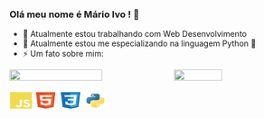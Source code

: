 ### Olá meu nome é Mário Ivo ! 👋

- 🔭 Atualmente estou trabalhando com Web Desenvolvimento 
- 🌱 Atualmente estou me especializando na linguagem Python 🐍
- ⚡ Um fato sobre mim: 

<div style="width:100%;">
  <img height="10%" width="57%" src="https://github-readme-stats.vercel.app/api?username=mario-ivo&show_icons=true&include_all_commits=true&count_private=true&theme=dark"/>
  <img height="10%" width="41%"src="https://github-readme-stats.vercel.app/api/top-langs/?username=mario-ivo&layout=compact&langs_count=7&theme=dark"/>
</div>

<div style="display: inline_block"><br>
  <img align="center" alt="M-Js" height="30" width="40" src="https://raw.githubusercontent.com/devicons/devicon/master/icons/javascript/javascript-plain.svg">
  <img align="center" alt="M-HTML" height="30" width="40" src="https://raw.githubusercontent.com/devicons/devicon/master/icons/html5/html5-original.svg">
  <img align="center" alt="M-CSS" height="30" width="40" src="https://raw.githubusercontent.com/devicons/devicon/master/icons/css3/css3-original.svg">
  <img align="center" alt="M-Python" height="30" width="40" src="https://raw.githubusercontent.com/devicons/devicon/master/icons/python/python-original.svg">
</div>
